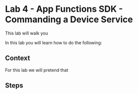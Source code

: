 # Lab 4 - App Functions SDK - Commanding a Device Service

This lab will walk you

In this lab you will learn how to do the following:
    


## Context

For this lab we will pretend that 

## Steps




